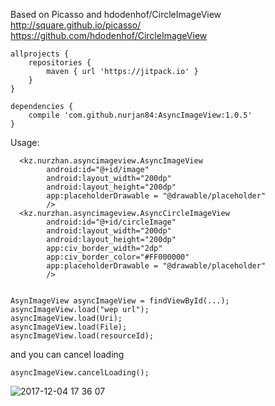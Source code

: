 
Based on Picasso and hdodenhof/CircleImageView
http://square.github.io/picasso/
https://github.com/hdodenhof/CircleImageView

```
allprojects {
    repositories {
        maven { url 'https://jitpack.io' }
    }
}

dependencies {
    compile 'com.github.nurjan84:AsyncImageView:1.0.5'
}
```
Usage:

```
  <kz.nurzhan.asyncimageview.AsyncImageView
        android:id="@+id/image"
        android:layout_width="200dp"
        android:layout_height="200dp"
        app:placeholderDrawable = "@drawable/placeholder"
        />
  <kz.nurzhan.asyncimageview.AsyncCircleImageView
        android:id="@+id/circleImage"
        android:layout_width="200dp"
        android:layout_height="200dp"
        app:civ_border_width="2dp"
        app:civ_border_color="#FF000000"
        app:placeholderDrawable = "@drawable/placeholder"
        />
        
        
AsynImageView asyncImageView = findViewById(...);
asyncImageView.load("wep url");
asyncImageView.load(Uri);
asyncImageView.load(File);
asyncImageView.load(resourceId);
```
and you can cancel loading
```
asyncImageView.cancelLoading();
```

![2017-12-04 17 36 07](https://user-images.githubusercontent.com/6967566/33550892-beccca78-d919-11e7-9ffe-3d7638b8ff16.png)

